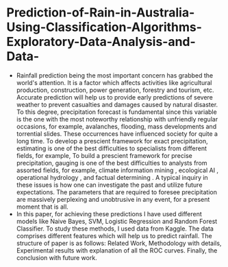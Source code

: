 # Prediction-of-Rain-in-Australia-Using-Classification-Algorithms-Exploratory-Data-Analysis-and-Data-

- Rainfall prediction being the most important concern has grabbed the world's attention. It is a factor which affects activities like agricultural production, construction, power generation, forestry and tourism, etc. Accurate prediction will help us to provide early predictions of severe weather to prevent casualties and damages caused by natural disaster. To this degree, precipitation forecast is fundamental since this variable is the one with the most noteworthy relationship with unfriendly regular occasions, for example, avalanches, flooding, mass developments and torrential slides. These occurrences have influenced society for quite a long time. To develop a prescient framework for exact precipitation, estimating is one of the best difficulties to specialists from different fields, for example, To build a prescient framework for precise precipitation, gauging is one of the best difficulties to analysts from assorted fields, for example, climate information mining , ecological AI , operational hydrology , and factual determining . A typical inquiry in these issues is how one can investigate the past and utilize future expectations. The parameters that are required to foresee precipitation are massively perplexing and unobtrusive in any event, for a present moment that is all.
- In this paper, for achieving these predictions I have used different models like Naive Bayes, SVM, Logistic Regression and Random Forest Classifier. To study these methods, I used data from Kaggle. The data comprises different features which will help us to predict rainfall. The structure of paper is as follows: Related Work, Methodology with details, Experimental results with explanation of all the ROC curves. Finally, the conclusion with future work.

